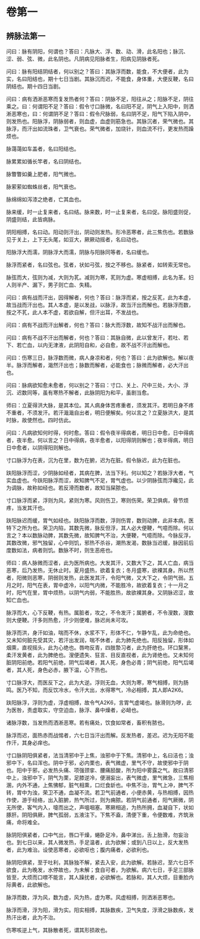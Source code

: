 # 卷第一

## 辨脉法第一

问曰：脉有阴阳，何谓也？答曰：凡脉大、浮、数、动、滑，此名阳也；脉沉、涩、弱、弦、微，此名阴也。凡阴病见阳脉者生，阳病见阴脉者死。

问曰：脉有阳结阴结者，何以别之？答曰：其脉浮而数，能食，不大便者，此为实，名曰阳结也，期十七日当剧。其脉沉而迟，不能食，身体重，大便反鞕，名曰阴结也。期十四日当剧。

问曰：病有洒淅恶寒而复发热者何？答曰：阴脉不足，阳往从之；阳脉不足，阴往乘之。曰：何谓阳不足？答曰：假令寸口脉微，名曰阳不足，阴气上入阳中，则洒淅恶寒也，曰：何谓阴不足？答曰：假令尺脉弱，名曰阴不足，阳气下陷入阴中，则发热也。阳脉浮，阴脉弱者，则血虚，血虚则筋急也。其脉沉者，荣气微也。其脉浮，而汗出如流珠者，卫气衰也。荣气微者，加烧针，则血流不行，更发热而躁烦也。

脉蔼蔼如车盖者，名曰阳结也。

脉累累如循长竿者，名曰阴结也。

脉瞥瞥如羹上肥者，阳气微也。

脉萦萦如蜘蛛丝者，阳气衰也。

脉绵绵如泻漆之绝者，亡其血也。

脉来缓，时一止复来者，名曰结。脉来数，时一止复来者，名曰促。脉阳盛则促，阴盛则结，此皆病脉。

阴阳相搏，名曰动。阳动则汗出，阴动则发热。形冷恶寒者，此三焦伤也。若数脉见于关上，上下无头尾，如豆大，厥厥动摇者，名曰动也。

阳脉浮大而濡，阴脉浮大而濡，阴脉与阳脉同等者，名曰缓也。

脉浮而紧者，名曰弦也。弦者，状如弓弦，按之不移也。脉紧者，如转索无常也。

脉弦而大，弦则为减，大则为芤。减则为寒，芤则为虚。寒虚相搏，此名为革。妇人则半产、漏下，男子则亡血、失精。

问曰：病有战而汗出，因得解者，何也？答曰：脉浮而紧，按之反芤，此为本虚，故当战而汗出也。其人本虚，是以发战，以脉浮，故当汗出而解也。若脉浮而数，按之不芤，此人本不虚，若欲自解，但汗出耳，不发战也。

问曰：病有不战而汗出解者，何也？答曰：脉大而浮数，故知不战汗出而解也。

问曰：病有不战不汗出而解者，何也？答曰：其脉自微，此以曾发汗，若吐、若下、若亡血，以内无津液，此阴阳自和，必自愈，故不战不汗出而解也。

问曰：伤寒三日，脉浮数而微，病人身凉和者，何也？答曰：此为欲解也。解以夜半。脉浮而解者，濈然汗出也；脉数而解者，必能食也；脉微而解者，必大汗出也。

问曰：脉病欲知愈未愈者，何以别之？答曰：寸口、关上、尺中三处，大小、浮沉、迟数同等，虽有寒热不解者，此脉阴阳为和平，虽剧当愈。

师曰：立夏得洪大脉，是其本位。其人病身体苦疼重者，须发其汗。若明日身不疼不重者，不须发汗。若汗濈濈自出者，明日便解矣。何以言之？立夏脉洪大，是其时脉，故使然也。四时仿此。

问曰：凡病欲知何时得，何时愈。答曰：假令夜半得病者，明日日中愈，日中得病者，夜半愈。何以言之？日中得病，夜半愈者，以阳得阴则解也；夜半得病，明日日中愈者，以阴得阳则解也。

寸口脉浮为在表，沉为在里，数为在腑，迟为在脏。假令脉迟，此为在脏也。

趺阳脉浮而涩，少阴脉如经者，其病在脾，法当下利。何以知之？若脉浮大者，气实血虚也。今趺阳脉浮而涩，故知脾气不足，胃气虚也。以少阴脉弦而浮纔见，此为调脉，故称如经也。若反滑而数者，故知当屎脓也。

寸口脉浮而紧，浮则为风，紧则为寒。风则伤卫，寒则伤荣。荣卫俱病，骨节烦疼，当发其汗也。

趺阳脉迟而缓，胃气如经也。趺阳脉浮而数，浮则伤胃，数则动脾，此非本病，医特下之所为也。荣卫内陷，其数先微，脉反但浮，其人必大便鞕，气噫而除。何以言之？本以数脉动脾，其数先微，故知脾气不治，大便鞕，气噫而除。今脉反浮，其数改微，邪气独留，心中则饥，邪热不杀谷，潮热发渴，数脉当迟缓，脉因前后度数如法，病者则饥。数脉不时，则生恶疮也。

师曰：病人脉微而涩者，此为医所病也。大发其汗，又数大下之，其人亡血，病当恶寒，后乃发热，无休止时。夏月盛热，欲着复衣；冬月盛寒，欲裸其身。所以然者，阳微则恶寒，阴弱则发热，此医发其汗，令阳气微，又大下之，令阴气弱。五月之时，阳气在表，胃中虚冷，以阳气内微，不能胜冷，故欲着复衣；十一月之时，阳气在里，胃中烦热，以阴气内弱，不能胜热，故欲裸其身。又阴脉迟涩，故知亡血也。

脉浮而大，心下反鞕，有热。属脏者，攻之，不令发汗；属腑者，不令溲数，溲数则大便鞕。汗多则热愈，汗少则便难，脉迟尚未可攻。

脉浮而洪，身汗如油，喘而不休，水浆不下，形体不仁，乍静乍乱，此为命绝也。又未知何脏先受其灾，若汗出发润，喘不休者，此为肺先绝也。阳反独留，形体如烟熏，直视摇头，此为心绝也。唇吻反青，四肢漐习者，此为肝绝也。环口黧黑，柔汗发黄者，此为脾绝也。溲便遗失、狂言、目反直视者，此为肾绝也。又未知何脏阴阳前绝。若阳气前绝，阴气后竭者，其人死，身色必青；阴气前绝，阳气后竭者，其人死，身色必赤，腋下温，心下热也。

寸口脉浮大，而医反下之，此为大逆。浮则无血，大则为寒，寒气相搏，则为肠鸣。医乃不知，而反饮冷水，令汗大出，水得寒气，冷必相搏，其人即A2K6。

趺阳脉浮，浮则为虚，浮虚相搏，故令气A2K6，言胃气虚竭也。脉滑则为哕，此为医咎，责虚取实，守空迫血，脉浮、鼻中燥者，必衄也。

诸脉浮数，当发热而洒淅恶寒。若有痛处，饮食如常者，畜积有脓也。

脉浮而迟，面热赤而战惕者，六七日当汗出而解。反发热者，差迟。迟为无阳不能作汗，其身必痒也。

寸口脉阴阳俱紧者，法当清邪中于上焦，浊邪中于下焦。清邪中上，名曰洁也；浊邪中下，名曰浑也。阴中于邪，必内栗也，表气微虚，里气不守，故使邪中于阴也。阳中于邪，必发热头痛、项强颈挛、腰痛胫酸，所为阳中雾露之气。故曰清邪中上，浊邪中下，阴气为栗，足膝逆冷，便溺妄出，表气微虚，里气微急，三焦相溷，内外不通，上焦怫郁，脏气相熏，口烂食龂也。中焦不治，胃气上冲，脾气不转，胃中为浊，荣卫不通，血凝不流。若卫气前通者，小便赤黄，与热相搏，因热作使，游于经络，出入脏腑，热气所过，则为痈脓。若阴气前通者，阳气厥微，阴无所使，客气内入，嚏而出之，声嗢咽塞。寒厥相追，为热所拥，血凝自下，状如豚肝。阴阳俱厥，脾气孤弱，五液注下。下焦不盍，清便下重，令便数难，齐筑湫痛，命将难全。

脉阴阳俱紧者，口中气出，唇口干燥，蜷卧足冷，鼻中涕出，舌上胎滑，勿妄治也。到七日以来，其人微发热，手足温者，此为欲解；或到八日以上，反大发热者，此为难治。设使恶寒者，必欲呕也；腹内痛者，必欲利也。

脉阴阳俱紧，至于吐利，其脉独不解，紧去入安，此为欲解。若脉迟，至六七日不欲食，此为晚发，水停故也，为未解；食自可者，为欲解。病六七日，手足三部脉皆至，大烦而口噤不能言，其人躁扰者，必欲解也。若脉和，其人大烦，目重脸内际黄者，此欲解也。

脉浮而数，浮为风，数为虚，风为热，虚为寒。风虚相搏，则洒淅恶寒也。

脉浮而滑，浮为阳，滑为实。阳实相搏，其脉数疾，卫气失度，浮滑之脉数疾，发热汗出者，此为不治。

伤寒咳逆上气，其脉散者死，谓其形损故也。